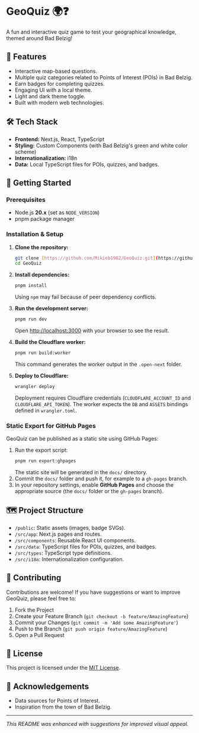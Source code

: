  # GeoQuiz 🌍❓

A fun and interactive quiz game to test your geographical knowledge, themed around Bad Belzig!

## 🌟 Features

* Interactive map-based questions.
* Multiple quiz categories related to Points of Interest (POIs) in Bad Belzig.
* Earn badges for completing quizzes.
* Engaging UI with a local theme.
* Light and dark theme toggle.
* Built with modern web technologies.

## 🛠️ Tech Stack

* **Frontend:** Next.js, React, TypeScript
* **Styling:** Custom Components (with Bad Belzig's green and white color scheme)
* **Internationalization:** i18n
* **Data:** Local TypeScript files for POIs, quizzes, and badges.

## 🚀 Getting Started

### Prerequisites

* Node.js **20.x** (set as `NODE_VERSION`)
* pnpm package manager

### Installation & Setup

1.  **Clone the repository:**
    ```bash
    git clone [https://github.com/Mikieb1982/GeoQuiz.git](https://github.com/Mikieb1982/GeoQuiz.git)
    cd GeoQuiz
    ```

2.  **Install dependencies:**
    ```bash
    pnpm install
    ```
    Using `npm` may fail because of peer dependency conflicts.

3.  **Run the development server:**
    ```bash
    pnpm run dev
    ```
    Open [http://localhost:3000](http://localhost:3000) with your browser to see the result.

4.  **Build the Cloudflare worker:**
    ```bash
    pnpm run build:worker
    ```
    This command generates the worker output in the `.open-next` folder.

5.  **Deploy to Cloudflare:**
    ```bash
    wrangler deploy
    ```
    Deployment requires Cloudflare credentials (`CLOUDFLARE_ACCOUNT_ID` and `CLOUDFLARE_API_TOKEN`).
    The worker expects the `DB` and `ASSETS` bindings defined in `wrangler.toml`.

### Static Export for GitHub Pages

GeoQuiz can be published as a static site using GitHub Pages:

1. Run the export script:
   ```bash
   pnpm run export:ghpages
   ```
   The static site will be generated in the `docs/` directory.
2. Commit the `docs/` folder and push it, for example to a `gh-pages` branch.
3. In your repository settings, enable **GitHub Pages** and choose the
   appropriate source (the `docs/` folder or the `gh-pages` branch).

## 🗺️ Project Structure

* `/public`: Static assets (images, badge SVGs).
* `/src/app`: Next.js pages and routes.
* `/src/components`: Reusable React UI components.
* `/src/data`: TypeScript files for POIs, quizzes, and badges.
* `/src/types`: TypeScript type definitions.
* `/src/i18n`: Internationalization configuration.

## 🤝 Contributing

Contributions are welcome! If you have suggestions or want to improve GeoQuiz,
please feel free to:

1.  Fork the Project
2.  Create your Feature Branch (`git checkout -b feature/AmazingFeature`)
3.  Commit your Changes (`git commit -m 'Add some AmazingFeature'`)
4.  Push to the Branch (`git push origin feature/AmazingFeature`)
5.  Open a Pull Request

## 📜 License

This project is licensed under the [MIT License](LICENSE).

## 🙏 Acknowledgements

* Data sources for Points of Interest.
* Inspiration from the town of Bad Belzig.

---

*This README was enhanced with suggestions for improved visual appeal.*
